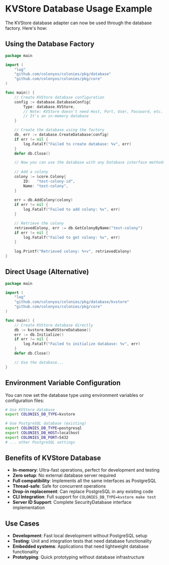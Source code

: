 # KVStore Database Usage Example

The KVStore database adapter can now be used through the database factory. Here's how:

## Using the Database Factory

```go
package main

import (
    "log"
    "github.com/colonyos/colonies/pkg/database"
    "github.com/colonyos/colonies/pkg/core"
)

func main() {
    // Create KVStore database configuration
    config := database.DatabaseConfig{
        Type: database.KVStore,
        // Note: KVStore doesn't need Host, Port, User, Password, etc.
        // It's an in-memory database
    }

    // Create the database using the factory
    db, err := database.CreateDatabase(config)
    if err != nil {
        log.Fatalf("Failed to create database: %v", err)
    }
    defer db.Close()

    // Now you can use the database with any Database interface methods
    
    // Add a colony
    colony := &core.Colony{
        ID:   "test-colony-id",
        Name: "test-colony",
    }
    
    err = db.AddColony(colony)
    if err != nil {
        log.Fatalf("Failed to add colony: %v", err)
    }

    // Retrieve the colony
    retrievedColony, err := db.GetColonyByName("test-colony")
    if err != nil {
        log.Fatalf("Failed to get colony: %v", err)
    }
    
    log.Printf("Retrieved colony: %+v", retrievedColony)
}
```

## Direct Usage (Alternative)

```go
package main

import (
    "log"
    "github.com/colonyos/colonies/pkg/database/kvstore"
    "github.com/colonyos/colonies/pkg/core"
)

func main() {
    // Create KVStore database directly
    db := kvstore.NewKVStoreDatabase()
    err := db.Initialize()
    if err != nil {
        log.Fatalf("Failed to initialize database: %v", err)
    }
    defer db.Close()

    // Use the database...
}
```

## Environment Variable Configuration

You can now set the database type using environment variables or configuration files:

```bash
# Use KVStore database
export COLONIES_DB_TYPE=kvstore

# Use PostgreSQL database (existing)
export COLONIES_DB_TYPE=postgresql
export COLONIES_DB_HOST=localhost
export COLONIES_DB_PORT=5432
# ... other PostgreSQL settings
```

## Benefits of KVStore Database

- **In-memory**: Ultra-fast operations, perfect for development and testing
- **Zero setup**: No external database server required
- **Full compatibility**: Implements all the same interfaces as PostgreSQL
- **Thread-safe**: Safe for concurrent operations
- **Drop-in replacement**: Can replace PostgreSQL in any existing code
- **CLI Integration**: Full support for `COLONIES_DB_TYPE=kvstore make test`
- **Server ID Support**: Complete SecurityDatabase interface implementation

## Use Cases

- **Development**: Fast local development without PostgreSQL setup
- **Testing**: Unit and integration tests that need database functionality
- **Embedded systems**: Applications that need lightweight database functionality
- **Prototyping**: Quick prototyping without database infrastructure